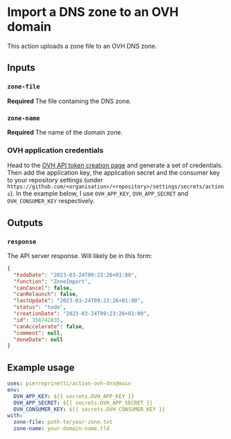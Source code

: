 # Import a DNS zone to an OVH domain

This action uploads a zone file to an OVH DNS zone.

## Inputs

### `zone-file`

**Required** The file containing the DNS zone.

### `zone-name`

**Required** The name of the domain zone.

### OVH application credentials

Head to the [OVH API token creation
page](https://eu.api.ovh.com/createToken/index.cgi?GET=/*&PUT=/*&POST=/*&DELETE=/*)
and generate a set of credentials. Then add the application key, the
application secret and the consumer key to your repository settings (under
`https://github.com/<organisation>/<repository>/settings/secrets/actions`). In
the example below, I use `OVH_APP_KEY`, `OVH_APP_SECRET` and `OVH_CONSUMER_KEY`
respectively.

## Outputs

### `response`

The API server response. Will likely be in this form:
```json
{
  "todoDate": "2023-03-24T09:23:26+01:00",
  "function": "ZoneImport",
  "canCancel": false,
  "canRelaunch": false,
  "lastUpdate": "2023-03-24T09:23:26+01:00",
  "status": "todo",
  "creationDate": "2023-03-24T09:23:26+01:00",
  "id": 356742835,
  "canAccelerate": false,
  "comment": null,
  "doneDate": null
}
```

## Example usage

```yaml
uses: pierreprinetti/action-ovh-dns@main
env:
  OVH_APP_KEY: ${{ secrets.OVH_APP_KEY }}
  OVH_APP_SECRET: ${{ secrets.OVH_APP_SECRET }}
  OVH_CONSUMER_KEY: ${{ secrets.OVH_CONSUMER_KEY }}
with:
  zone-file: path-to/your-zone.txt
  zone-name: your-domain-name.tld
```

